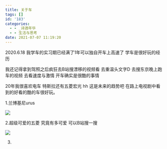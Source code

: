 ```yaml
---
title: 关于车
tags: []
id: '183'
categories:
  - - _诗酒年华
  - - 生活与思考
date: 2021-07-07 11:19:20
---
```


2020.6.18 我学车的实习期已经满了1年可以独自开车上高速了 学车是很好玩的经历

我还记得拿到驾照之后疯狂去B站搜漂移的视频看 去重温头文字D 去搜东京晚上跑车的视频 去看速度与激情 开车确实是很酷的事情

20年我很喜欢电车 特斯拉还有五菱宏光 hh 这是未来的趋势吧 在路上电视剧中看到的好看的酷的车很好玩。

1.兰博基尼urus

![](http://chang-rui.net/wp-content/uploads/2021/07/image-2-1024x755.png)

2.超级可爱的五菱 究竟有多可爱 可以B站搜一搜

![](http://chang-rui.net/wp-content/uploads/2021/07/image-3.png)

3.